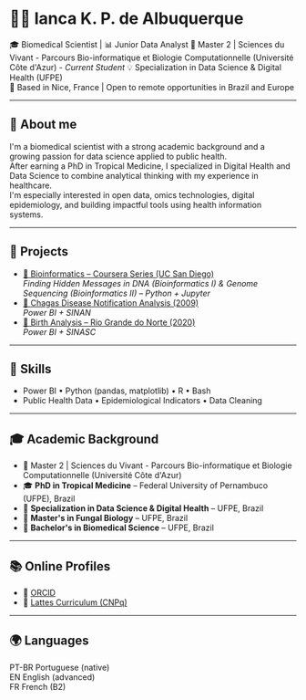 # 👩‍💻 Ianca K. P. de Albuquerque

🎓 Biomedical Scientist | 📊 Junior Data Analyst
🧬 Master 2 | Sciences du Vivant - Parcours Bio-informatique et Biologie Computationnelle (Université Côte d'Azur) - *Current Student*
💡 Specialization in Data Science & Digital Health (UFPE)  
📍 Based in Nice, France | Open to remote opportunities in Brazil and Europe

---

## 🌱 About me

I'm a biomedical scientist with a strong academic background and a growing passion for data science applied to public health.  
After earning a PhD in Tropical Medicine, I specialized in Digital Health and Data Science to combine analytical thinking with my experience in healthcare.  
I'm especially interested in open data, omics technologies, digital epidemiology, and building impactful tools using health information systems.

---

## 🔬 Projects

- [🧬 Bioinformatics – Coursera Series (UC San Diego)](https://github.com/ianca-kpa/bioinformatics-coursera-series)  
  *Finding Hidden Messages in DNA (Bioinformatics I) & Genome Sequencing (Bioinformatics II) – Python + Jupyter*    
- [🦠 Chagas Disease Notification Analysis (2009)](https://github.com/ianca-kpa/powerbi-Chagas-Disease-Sinan-2009)  
  *Power BI + SINAN*
- [🤰 Birth Analysis – Rio Grande do Norte (2020)](https://github.com/ianca-kpa/powerbi-sinasc-birth-analysis-RN)  
  *Power BI + SINASC*
  
---

## 📌 Skills

- Power BI • Python (pandas, matplotlib) • R  • Bash
- Public Health Data • Epidemiological Indicators • Data Cleaning  

---

## 🎓 Academic Background

- 🧬 Master 2 | Sciences du Vivant - Parcours Bio-informatique et Biologie Computationnelle (Université Côte d'Azur)
- 🎓 **PhD in Tropical Medicine** – Federal University of Pernambuco (UFPE), Brazil  
- 🧠 **Specialization in Data Science & Digital Health** – UFPE, Brazil  
- 🔬 **Master's in Fungal Biology** – UFPE, Brazil  
- 🧪 **Bachelor's in Biomedical Science** – UFPE, Brazil

---

## 📚 Online Profiles

- 🔗 [ORCID](https://orcid.org/0000-0003-2495-4821)  
- 📄 [Lattes Curriculum (CNPq)](http://lattes.cnpq.br/0776926712403075)

---

## 🌍 Languages

PT-BR Portuguese (native)  
EN English (advanced)  
FR French (B2)

